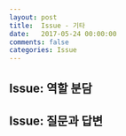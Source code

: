 ```yaml
---
layout: post
title:  Issue - 기타
date:   2017-05-24 00:00:00
comments: false
categories: Issue
---
```


## Issue: 역할 분담

## Issue: 질문과 답변
